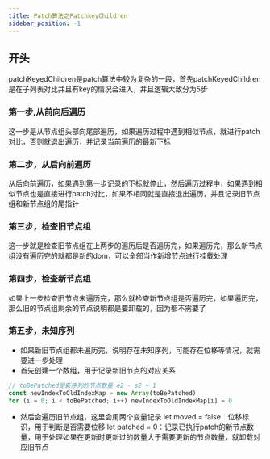 ```yaml
---
title: Patch算法之PatchkeyChildren
sidebar_position: -1
---
```


## 开头
patchKeyedChildren是patch算法中较为复杂的一段，首先patchKeyedChildren是在子列表对比并且有key的情况会进入，并且逻辑大致分为5步
### 第一步,从前向后遍历
这一步是从节点组头部向尾部遍历，如果遍历过程中遇到相似节点，就进行patch对比，否则就退出遍历，并记录当前遍历的最新下标


### 第二步，从后向前遍历
从后向前遍历，如果遇到第一步记录的下标就停止，然后遍历过程中，如果遇到相似节点也是直接进行patch对比，如果不相同就是直接退出遍历，并且记录旧节点组和新节点组的尾指针

### 第三步，检查旧节点组
这一步就是检查旧节点组在上两步的遍历后是否遍历完，如果遍历完，那么新节点组没有遍历完的就都是新的dom，可以全部当作新增节点进行挂载处理

### 第四步，检查新节点组
如果上一步检查旧节点未遍历完，那么就检查新节点组是否遍历完，如果遍历完，那么旧的节点组剩余的节点说明都是要卸载的，因为都不需要了

### 第五步，未知序列

-   如果新旧节点组都未遍历完，说明存在未知序列，可能存在位移等情况，就需要进一步处理
-   首先创建一个数组，用于记录新旧节点的对应关系
```js
// toBePatched是新序列的节点数量 e2 - s2 + 1
const newIndexToOldIndexMap = new Array(toBePatched)
for (i = 0; i < toBePatched; i++) newIndexToOldIndexMap[i] = 0
```
* 然后会遍历旧节点组，这里会用两个变量记录
let moved = false：位移标识，用于判断是否需要位移
let patched = 0：记录已执行patch的新节点数量，用于处理如果在更新时更新过的数量大于需要更新的节点数量，就卸载对应旧节点
